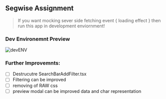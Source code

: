## Segwise Assignment

> If you want mocking sever side fetching event { loading effect } then run this app in development enviornment!

### Dev Environemnt Preview

![devENV](https://github.com/user-attachments/assets/df826470-23eb-4c16-8ba0-d13b0ed345ff)

### Further Improvemnts:

- [ ] Destrucutre SearchBarAddFilter.tsx
- [ ] Filtering can be improved
- [ ] removing of RAW css
- [ ] preview modal can be improved data and char representation
